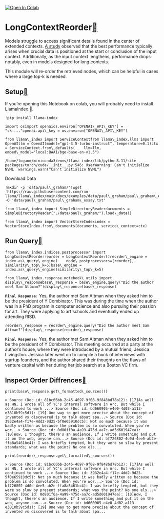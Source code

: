 [![Open In Colab](https://colab.research.google.com/assets/colab-badge.svg)](https://colab.research.google.com/github/run-llama/llama_index/blob/main/docs/examples/node_postprocessor/LongContextReorder.ipynb)

LongContextReorder[](#longcontextreorder "Permalink to this heading")
======================================================================

Models struggle to access significant details found in the center of extended contexts. [A study](https://arxiv.org/abs/2307.03172) observed that the best performance typically arises when crucial data is positioned at the start or conclusion of the input context. Additionally, as the input context lengthens, performance drops notably, even in models designed for long contexts.

This module will re-order the retrieved nodes, which can be helpful in cases where a large top-k is needed.

Setup[](#setup "Permalink to this heading")
--------------------------------------------

If you’re opening this Notebook on colab, you will probably need to install LlamaIndex 🦙.


```
!pip install llama-index
```

```
import osimport openaios.environ["OPENAI\_API\_KEY"] = "sk-..."openai.api\_key = os.environ["OPENAI\_API\_KEY"]
```

```
from llama\_index import ServiceContextfrom llama\_index.llms import OpenAIllm = OpenAI(model="gpt-3.5-turbo-instruct", temperature=0.1)ctx = ServiceContext.from\_defaults(    llm=llm, embed\_model="local:BAAI/bge-base-en-v1.5")
```

```
/home/loganm/miniconda3/envs/llama-index/lib/python3.11/site-packages/torch/cuda/__init__.py:546: UserWarning: Can't initialize NVML  warnings.warn("Can't initialize NVML")
```
Download Data


```
!mkdir -p 'data/paul\_graham/'!wget 'https://raw.githubusercontent.com/run-llama/llama\_index/main/docs/examples/data/paul\_graham/paul\_graham\_essay.txt' -O 'data/paul\_graham/paul\_graham\_essay.txt'
```

```
from llama\_index import SimpleDirectoryReaderdocuments = SimpleDirectoryReader("./data/paul\_graham/").load\_data()
```

```
from llama\_index import VectorStoreIndexindex = VectorStoreIndex.from\_documents(documents, service\_context=ctx)
```
Run Query[](#run-query "Permalink to this heading")
----------------------------------------------------


```
from llama\_index.indices.postprocessor import LongContextReorderreorder = LongContextReorder()reorder\_engine = index.as\_query\_engine(    node\_postprocessors=[reorder], similarity\_top\_k=5)base\_engine = index.as\_query\_engine(similarity\_top\_k=5)
```

```
from llama\_index.response.notebook\_utils import display\_responsebase\_response = base\_engine.query("Did the author meet Sam Altman?")display\_response(base\_response)
```
**`Final Response:`** Yes, the author met Sam Altman when they asked him to be the president of Y Combinator. This was during the time when the author was in a PhD program in computer science and also pursuing their passion for art. They were applying to art schools and eventually ended up attending RISD.


```
reorder\_response = reorder\_engine.query("Did the author meet Sam Altman?")display\_response(reorder\_response)
```
**`Final Response:`** Yes, the author met Sam Altman when they asked him to be the president of Y Combinator. This meeting occurred at a party at the author’s house, where they were introduced by a mutual friend, Jessica Livingston. Jessica later went on to compile a book of interviews with startup founders, and the author shared their thoughts on the flaws of venture capital with her during her job search at a Boston VC firm.

Inspect Order Diffrences[](#inspect-order-diffrences "Permalink to this heading")
----------------------------------------------------------------------------------


```
print(base\_response.get\_formatted\_sources())
```

```
> Source (Doc id: 81bc66bb-2c45-4697-9f08-9f848bd78b12): [17]As well as HN, I wrote all of YC's internal software in Arc. But while I continued to work ...> Source (Doc id: bd660905-e4e0-4d02-a113-e3810b59c5d1): [19] One way to get more precise about the concept of invented vs discovered is to talk about spa...> Source (Doc id: 3932e4a4-f17e-4dd2-9d25-5f0e65910dc5): Not so much because it was badly written as because the problem is so convoluted. When you're wor...> Source (Doc id: 0d801f0a-4a99-475d-aa7c-ad5d601947ea): [10]Wow, I thought, there's an audience. If I write something and put it on the web, anyone can...> Source (Doc id: bf726802-4d0d-4ee5-ab2e-ffa8a5461bc4): I was briefly tempted, but they were so slow by present standards; what was the point? No one els...
```

```
print(reorder\_response.get\_formatted\_sources())
```

```
> Source (Doc id: 81bc66bb-2c45-4697-9f08-9f848bd78b12): [17]As well as HN, I wrote all of YC's internal software in Arc. But while I continued to work ...> Source (Doc id: 3932e4a4-f17e-4dd2-9d25-5f0e65910dc5): Not so much because it was badly written as because the problem is so convoluted. When you're wor...> Source (Doc id: bf726802-4d0d-4ee5-ab2e-ffa8a5461bc4): I was briefly tempted, but they were so slow by present standards; what was the point? No one els...> Source (Doc id: 0d801f0a-4a99-475d-aa7c-ad5d601947ea): [10]Wow, I thought, there's an audience. If I write something and put it on the web, anyone can...> Source (Doc id: bd660905-e4e0-4d02-a113-e3810b59c5d1): [19] One way to get more precise about the concept of invented vs discovered is to talk about spa...
```
